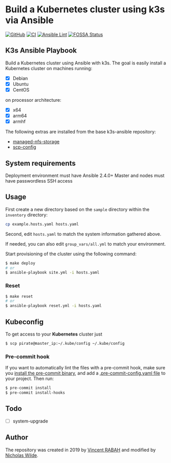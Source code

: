 # Build a Kubernetes cluster using k3s via Ansible
[![GitHub](https://img.shields.io/github/license/nicholaswilde/k3s-ansible)](./LICENSE.md)
[![CI](https://github.com/nicholaswilde/k3s-ansible/workflows/CI/badge.svg?branch=master)](https://github.com/nicholaswilde/k3s-ansible/actions?query=workflow%3ACI)
[![Ansible Lint](https://github.com/nicholaswilde/k3s-ansible/workflows/Ansible%20Lint/badge.svg?branch=master)](https://github.com/nicholaswilde/k3s-ansible/actions?query=workflow%3A%22Ansible+Lint%22)
[![FOSSA Status](https://app.fossa.com/api/projects/git%2Bgithub.com%2Fnicholaswilde%2Fk3s-ansible.svg?type=shield)](https://app.fossa.com/projects/git%2Bgithub.com%2Fnicholaswilde%2Fk3s-ansible?ref=badge_shield)

## K3s Ansible Playbook

Build a Kubernetes cluster using Ansible with k3s. The goal is easily install a Kubernetes cluster on machines running:

- [X] Debian
- [X] Ubuntu
- [X] CentOS

on processor architecture:

- [X] x64
- [X] arm64
- [X] armhf

The following extras are installed from the base k3s-ansible repository:
- [managed-nfs-storage]()
- [scp-config]()

## System requirements

Deployment environment must have Ansible 2.4.0+
Master and nodes must have passwordless SSH access

## Usage

First create a new directory based on the `sample` directory within the `inventory` directory:

```bash
cp example.hosts.yaml hosts.yaml
```

Second, edit `hosts.yaml` to match the system information gathered above.

If needed, you can also edit `group_vars/all.yml` to match your environment.

Start provisioning of the cluster using the following command:

```bash
$ make deploy
# or
$ ansible-playbook site.yml -i hosts.yaml
```

### Reset

```bash
$ make reset
# or
$ ansible-playbook reset.yml -i hosts.yaml
```

## Kubeconfig

To get access to your **Kubernetes** cluster just

```bash
$ scp pirate@master_ip:~/.kube/config ~/.kube/config
```

### Pre-commit hook

If you want to automatically lint the files with a pre-commit hook, make sure you
[install the pre-commit binary](https://pre-commit.com/#install), and add a [.pre-commit-config.yaml file](./.pre-commit-config.yaml)
to your project. Then run:

```bash
$ pre-commit install
$ pre-commit install-hooks
```

## Todo

- [ ] system-upgrade

## Author

The repository was created in 2019 by [Vincent RABAH](https://github.com/itwars) and modified by [Nicholas Wilde](https://about.me/nicholas.wilde).
